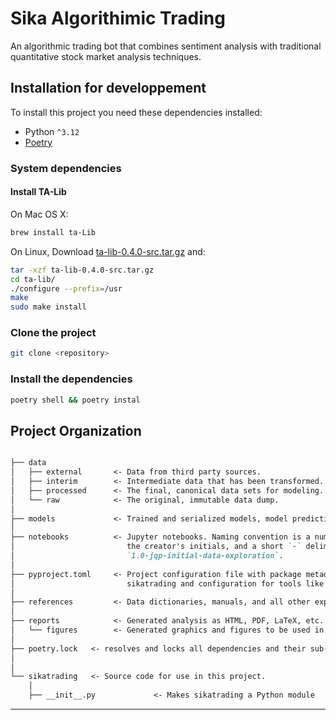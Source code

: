 # Sika Algorithimic Trading

An algorithmic trading bot that combines sentiment analysis with traditional quantitative stock market analysis techniques.

## Installation for developpement

To install this project you need these dependencies installed:

- Python `^3.12`
- [Poetry](https://python-poetry.org/docs/)

### System dependencies

#### Install TA-Lib

On Mac OS X:

```sh
brew install ta-Lib
```

On Linux, Download [ta-lib-0.4.0-src.tar.gz](https://sourceforge.net/projects/ta-lib/files/ta-lib/0.4.0/ta-lib-0.4.0-src.tar.gz/download) and:

```sh
tar -xzf ta-lib-0.4.0-src.tar.gz
cd ta-lib/
./configure --prefix=/usr
make
sudo make install
```

### Clone the project

```sh
git clone <repository>
```

### Install the dependencies

```sh
poetry shell && poetry instal
```

## Project Organization

```md

├── data
│   ├── external       <- Data from third party sources.
│   ├── interim        <- Intermediate data that has been transformed.
│   ├── processed      <- The final, canonical data sets for modeling.
│   └── raw            <- The original, immutable data dump.
│
├── models             <- Trained and serialized models, model predictions, or model summaries
│
├── notebooks          <- Jupyter notebooks. Naming convention is a number (for ordering),
│                         the creator's initials, and a short `-` delimited description, e.g.
│                         `1.0-jqp-initial-data-exploration`.
│
├── pyproject.toml     <- Project configuration file with package metadata for
│                         sikatrading and configuration for tools like black
│
├── references         <- Data dictionaries, manuals, and all other explanatory materials.
│
├── reports            <- Generated analysis as HTML, PDF, LaTeX, etc.
│   └── figures        <- Generated graphics and figures to be used in reporting
│
├── poetry.lock   <- resolves and locks all dependencies and their sub-dependencies in the pyproject.toml file.
│
│
└── sikatrading   <- Source code for use in this project.
    │
    ├── __init__.py             <- Makes sikatrading a Python module
```

--------
